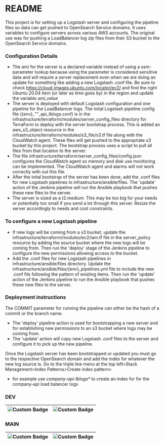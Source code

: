 # README

This project is for setting up a Logstash server and configuring the pipeline files so data can get pushed to OpenSearch Service domains. It uses variables to configure servers across various AWS accounts. The original use was for pushing a LoadBalancer log zip files from their S3 bucket to the OpenSearch Service domains.

### Configuration Details

- The ami for the server is a declared variable instead of using a ssm-parameter lookup because using the parameter is considered sensitive data and will require a server replacement even when we are doing an update for something like adding a new Logstash .conf file. Be sure to check https://cloud-images.ubuntu.com/locator/ec2/ and find the right Ubuntu 20.04 item (or later as time goes by) in the region and update the variable _ami_value_
- The server is deployed with default Logstash configuration and one pipeline for the LoadBalancer logs. The inital Logstash pipeline config file ({env}\_""\_api_lblogs.conf) is in the infrastructure/terraform/modules/server_config_files directory for TerraForm to deploy with the server bootstrap process. This is added an aws_s3_object resource in the infrastructure/terraform/modules/s3_file/s3.tf file along with the CloudWatch agent. These files will get pushed to the appropriate s3 bucket by this project. The bootstrap process uses a script to pull all files from that location to the server.
- The file infrastructure/terraform/server_config_files/config.json configures the CloudWatch agent so memory and disk use monitoring can be implemented. The CloudWatch agent and alarms will not work correctly with out this file.
- After the inital bootstrap of the server has been done, add the .conf files for new Logstash pipelines in infrastructure/ansible/files. The 'update' action of the Jenkins pipeline will run the Ansible playbook that pushes these new files to the server.
- The server is sized as a t2.medium. This may be too big for your needs or potentially too small if you send a lot through this server. Resize the server accordingly to needs and cost constraints.

### To configure a new Logstash pipeline

- If new logs will be coming from a s3 bucket, update the infrastructure/terraform/modules/ec2/iam.tf file in the server_policy resource by adding the source bucket where the new logs will be coming from. Then run the 'deploy' stage of the Jenkins pipeline to configure the new permissions allowing access to the bucket.
- Add the .conf files for new Logstash pipelines in infrastructure/ansible/files directory. Update the infrastructure/ansible/files/{env}\_pipelines.yml file to include the new .conf file following the pattern of existing items. Then run the 'update' action of the Jenkins pipeline to run the Ansible playbook that pushes these new files to the server.

### Deployment instructions

The COMMIT parameter for running the pipeline can either be the hash of a commit or the branch name.

- The 'deploy' pipeline action is used for bootstrapping a new server and for establishing new permissions to an s3 bucket where logs may be coming from.
- The 'update' action will copy new Logstash .conf files to the server and configure it to pick up the new pipeline.

Once the Logstash server has been bootstrapped or updated you must go to the respective OpenSearch domain and add the index for whatever the new log source is. Go to the triple line menu at the top left>Stack Management>Index Patterns>Create index pattern>

- for example use _company-api-lblogs\*_ to create an index for for the company-api load balancer logs

### DEV

| ![Custom Badge](./assets/dev_build_status.svg) | ![Custom Badge](./assets/dev_vers.svg) |
| ---------------------------------------------- | -------------------------------------- |

### MAIN

| ![Custom Badge](./assets/main_build_status.svg) | ![Custom Badge](./assets/main_vers.svg) |
| ----------------------------------------------- | --------------------------------------- |
